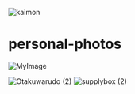 ![kaimon](https://github.com/Rupeshsah23/personal-photos/assets/123934286/7d5d1d3c-b213-4be5-9770-888f5c34e6e8)
# personal-photos


![MyImage](https://github.com/Rupeshsah23/personal-photos/assets/123934286/b7613080-501d-46fc-86fc-d2138057a8cc)

![Otakuwarudo (2)](https://github.com/Rupeshsah23/personal-photos/assets/123934286/36bdeb4f-546c-4ab9-976b-0e9b6a9ca382)
![supplybox (2)](https://github.com/Rupeshsah23/personal-photos/assets/123934286/a6683566-cef1-4705-86a4-e6756ee3a7fc)
